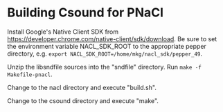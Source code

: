 # Building Csound for PNaCl

Install Google's Native Client SDK from https://developer.chrome.com/native-client/sdk/download. Be sure to set the environment variable NACL_SDK_ROOT to the appropriate pepper directory, e.g. `export NACL_SDK_ROOT=/home/mkg/nacl_sdk/pepper_49`.

Unzip the libsndfile sources into the "sndfile" directory. Run `make -f Makefile-pnacl`.

Change to the nacl directory and execute "build.sh".

Change to the csound directory and execute "make".
